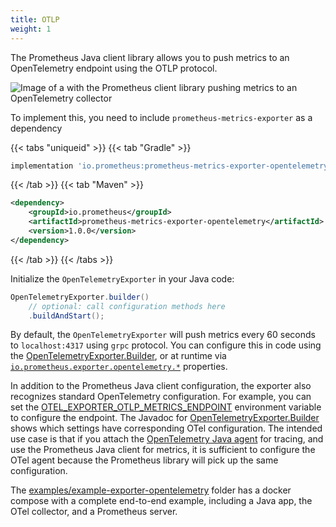 ```yaml
---
title: OTLP
weight: 1
---
```


The Prometheus Java client library allows you to push metrics to an OpenTelemetry endpoint using the
OTLP protocol.

![Image of a with the Prometheus client library pushing metrics to an OpenTelemetry collector](/client_java/images/otel-pipeline.png)

To implement this, you need to include `prometheus-metrics-exporter` as a dependency

{{< tabs "uniqueid" >}}
{{< tab "Gradle" >}}

```groovy
implementation 'io.prometheus:prometheus-metrics-exporter-opentelemetry:1.0.0'
```

{{< /tab >}}
{{< tab "Maven" >}}

```xml
<dependency>
    <groupId>io.prometheus</groupId>
    <artifactId>prometheus-metrics-exporter-opentelemetry</artifactId>
    <version>1.0.0</version>
</dependency>
```

{{< /tab >}}
{{< /tabs >}}

Initialize the `OpenTelemetryExporter` in your Java code:

```java
OpenTelemetryExporter.builder()
    // optional: call configuration methods here
    .buildAndStart();
```

By default, the `OpenTelemetryExporter` will push metrics every 60 seconds to `localhost:4317` using
`grpc` protocol. You can configure this in code using
the [OpenTelemetryExporter.Builder](/client_java/api/io/prometheus/metrics/exporter/opentelemetry/OpenTelemetryExporter.Builder.html),
or at runtime via [`io.prometheus.exporter.opentelemetry.*`](../config/config.md#exporter-opentelemetry-properties)
properties.

In addition to the Prometheus Java client configuration, the exporter also recognizes standard
OpenTelemetry configuration. For example, you can set
the [OTEL_EXPORTER_OTLP_METRICS_ENDPOINT](https://opentelemetry.io/docs/concepts/sdk-configuration/otlp-exporter-configuration/#otel_exporter_otlp_metrics_endpoint)
environment variable to configure the endpoint. The Javadoc
for [OpenTelemetryExporter.Builder](/client_java/api/io/prometheus/metrics/exporter/opentelemetry/OpenTelemetryExporter.Builder.html)
shows which settings have corresponding OTel configuration. The intended use case is that if you
attach
the [OpenTelemetry Java agent](https://github.com/open-telemetry/opentelemetry-java-instrumentation/)
for tracing, and use the Prometheus Java client for metrics, it is sufficient to configure the OTel
agent because the Prometheus library will pick up the same configuration.

The [examples/example-exporter-opentelemetry](https://github.com/prometheus/client_java/tree/main/examples/example-exporter-opentelemetry)
folder has a docker compose with a complete end-to-end example, including a Java app, the OTel
collector, and a Prometheus server.
